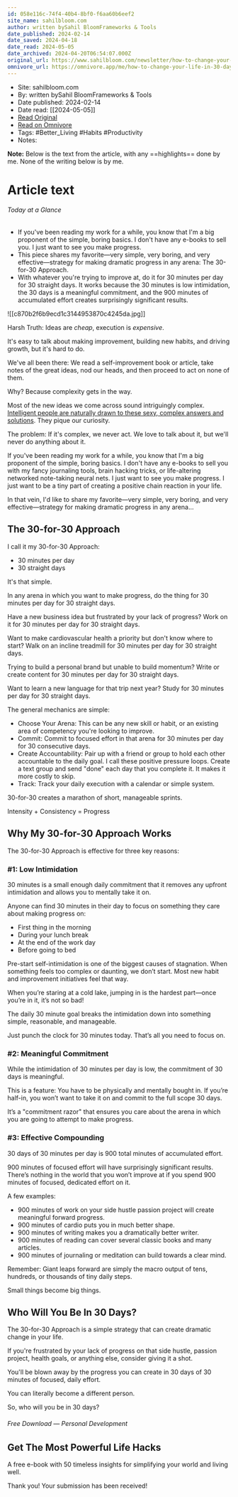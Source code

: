 ```yaml
---
id: 058e116c-74f4-40b4-8bf0-f6aa60b6eef2
site_name: sahilbloom.com
author: written bySahil BloomFrameworks & Tools
date_published: 2024-02-14
date_saved: 2024-04-18
date_read: 2024-05-05
date_archived: 2024-04-20T06:54:07.000Z
original_url: https://www.sahilbloom.com/newsletter/how-to-change-your-life-in-30-days
omnivore_url: https://omnivore.app/me/how-to-change-your-life-in-30-days-the-curiosity-chronicle-18eefff2594
---
```


 - Site: sahilbloom.com
 - By: written bySahil BloomFrameworks & Tools
 - Date published: 2024-02-14
 - Date read: [[2024-05-05]]
 - [Read Original](https://www.sahilbloom.com/newsletter/how-to-change-your-life-in-30-days)
 - [Read on Omnivore](https://omnivore.app/me/how-to-change-your-life-in-30-days-the-curiosity-chronicle-18eefff2594)
 - Tags:  #Better_Living  #Habits  #Productivity 
 - Notes: 

**Note:** Below is the text from the article, with any ==highlights== done by me. None of the writing below is by me.

# Article text
###### Today at a Glance

* If you've been reading my work for a while, you know that I'm a big proponent of the simple, boring basics. I don't have any e-books to sell you. I just want to see you make progress.
* This piece shares my favorite—very simple, very boring, and very effective—strategy for making dramatic progress in any arena: The 30-for-30 Approach.
* With whatever you're trying to improve at, do it for 30 minutes per day for 30 straight days. It works because the 30 minutes is low intimidation, the 30 days is a meaningful commitment, and the 900 minutes of accumulated effort creates surprisingly significant results.

![[c870b2f6b9ecd1c3144953870c4245da.jpg]]

Harsh Truth: Ideas are _cheap_, execution is _expensive_.

It's easy to talk about making improvement, building new habits, and driving growth, but it's hard to do.

We've all been there: We read a self-improvement book or article, take notes of the great ideas, nod our heads, and then proceed to act on none of them.

Why? Because complexity gets in the way.

Most of the new ideas we come across sound intriguingly complex. [Intelligent people are naturally drawn to these sexy, complex answers and solutions](https://www.sahilbloom.com/newsletter/the-complexity-trap-dunbars-number-more). They pique our curiosity.

The problem: If it's complex, we never act. We love to talk about it, but we'll never do anything about it.

If you've been reading my work for a while, you know that I'm a big proponent of the simple, boring basics. I don't have any e-books to sell you with my fancy journaling tools, brain hacking tricks, or life-altering networked note-taking neural nets. I just want to see you make progress. I just want to be a tiny part of creating a positive chain reaction in your life.

In that vein, I'd like to share my favorite—very simple, very boring, and very effective—strategy for making dramatic progress in any arena...

## The 30-for-30 Approach

I call it my 30-for-30 Approach:

* 30 minutes per day
* 30 straight days

It's that simple.

In any arena in which you want to make progress, do the thing for 30 minutes per day for 30 straight days.

Have a new business idea but frustrated by your lack of progress? Work on it for 30 minutes per day for 30 straight days.

Want to make cardiovascular health a priority but don't know where to start? Walk on an incline treadmill for 30 minutes per day for 30 straight days.

Trying to build a personal brand but unable to build momentum? Write or create content for 30 minutes per day for 30 straight days.

Want to learn a new language for that trip next year? Study for 30 minutes per day for 30 straight days.

The general mechanics are simple:

* Choose Your Arena: This can be any new skill or habit, or an existing area of competency you're looking to improve.
* Commit: Commit to focused effort in that arena for 30 minutes per day for 30 consecutive days.
* Create Accountability: Pair up with a friend or group to hold each other accountable to the daily goal. I call these positive pressure loops. Create a text group and send "done" each day that you complete it. It makes it more costly to skip.
* Track: Track your daily execution with a calendar or simple system.

30-for-30 creates a marathon of short, manageable sprints.

Intensity + Consistency = Progress

## Why My 30-for-30 Approach Works

The 30-for-30 Approach is effective for three key reasons:

### #1: Low Intimidation

30 minutes is a small enough daily commitment that it removes any upfront intimidation and allows you to mentally take it on.

Anyone can find 30 minutes in their day to focus on something they care about making progress on:

* First thing in the morning
* During your lunch break
* At the end of the work day
* Before going to bed

Pre-start self-intimidation is one of the biggest causes of stagnation. When something feels too complex or daunting, we don’t start. Most new habit and improvement initiatives feel that way.

When you’re staring at a cold lake, jumping in is the hardest part—once you’re in it, it’s not so bad!

The daily 30 minute goal breaks the intimidation down into something simple, reasonable, and manageable.

Just punch the clock for 30 minutes today. That’s all you need to focus on.

### #2: Meaningful Commitment

While the intimidation of 30 minutes per day is low, the commitment of 30 days is meaningful.

This is a feature: You have to be physically and mentally bought in. If you’re half-in, you won’t want to take it on and commit to the full scope 30 days.

It’s a "commitment razor" that ensures you care about the arena in which you are going to attempt to make progress.

### #3: Effective Compounding

30 days of 30 minutes per day is 900 total minutes of accumulated effort.

900 minutes of focused effort will have surprisingly significant results. There’s nothing in the world that you won’t improve at if you spend 900 minutes of focused, dedicated effort on it.

A few examples:

* 900 minutes of work on your side hustle passion project will create meaningful forward progress.
* 900 minutes of cardio puts you in much better shape.
* 900 minutes of writing makes you a dramatically better writer.
* 900 minutes of reading can cover several classic books and many articles.
* 900 minutes of journaling or meditation can build towards a clear mind.

Remember: Giant leaps forward are simply the macro output of tens, hundreds, or thousands of tiny daily steps.

Small things become big things.

## Who Will You Be In 30 Days?

The 30-for-30 Approach is a simple strategy that can create dramatic change in your life.

If you're frustrated by your lack of progress on that side hustle, passion project, health goals, or anything else, consider giving it a shot.

You'll be blown away by the progress you can create in 30 days of 30 minutes of focused, daily effort.

You can literally become a different person.

So, who will you be in 30 days?

###### Free Download — Personal Development

## Get The Most Powerful Life Hacks

A free e-book with 50 timeless insights for simplifying your world and living well.

Thank you! Your submission has been received!

